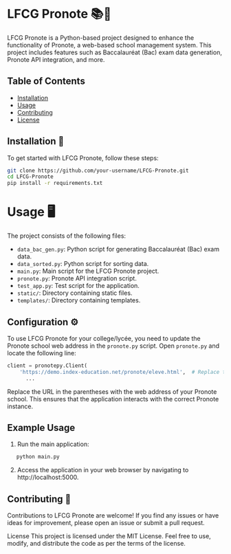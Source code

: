 # LFCG Pronote 📚🔗

LFCG Pronote is a Python-based project designed to enhance the functionality of Pronote, a web-based school management system. This project includes features such as Baccalauréat (Bac) exam data generation, Pronote API integration, and more.

## Table of Contents

- [Installation](#installation)
- [Usage](#usage)
- [Contributing](#contributing)
- [License](#license)

## Installation 🚀

To get started with LFCG Pronote, follow these steps:

```bash
git clone https://github.com/your-username/LFCG-Pronote.git
cd LFCG-Pronote
pip install -r requirements.txt
```

# Usage 🖥️

The project consists of the following files:

- `data_bac_gen.py`: Python script for generating Baccalauréat (Bac) exam data.
- `data_sorted.py`: Python script for sorting data.
- `main.py`: Main script for the LFCG Pronote project.
- `pronote.py`: Pronote API integration script.
- `test_app.py`: Test script for the application.
- `static/`: Directory containing static files.
- `templates/`: Directory containing templates.

## Configuration ⚙️

To use LFCG Pronote for your college/lycée, you need to update the Pronote school web address in the `pronote.py` script. Open `pronote.py` and locate the following line:

```python
client = pronotepy.Client(
    'https://demo.index-education.net/pronote/eleve.html',  # Replace this line
      ...
```
Replace the URL in the parentheses with the web address of your Pronote school. This ensures that the application interacts with the correct Pronote instance.

## Example Usage

1. Run the main application:

```bash
   python main.py
```

2. Access the application in your web browser by navigating to http://localhost:5000.

## Contributing 🤝

Contributions to LFCG Pronote are welcome! If you find any issues or have ideas for improvement, please open an issue or submit a pull request.

License
This project is licensed under the MIT License. Feel free to use, modify, and distribute the code as per the terms of the license.
